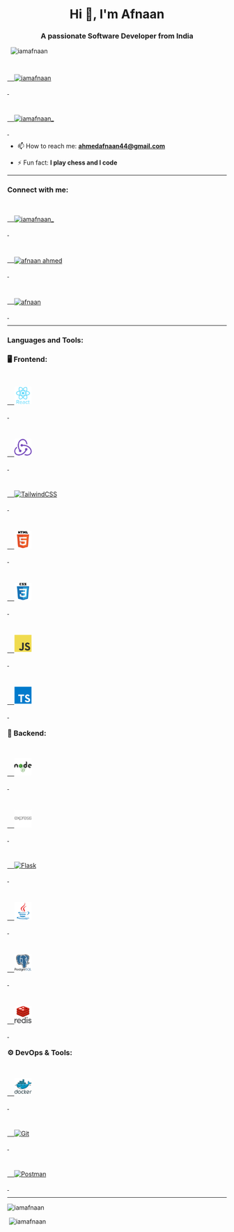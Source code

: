 <h1 align="center">Hi 👋, I'm Afnaan</h1>

<h3 align="center">A passionate Software Developer from India</h3>



<p align="left">

  <img src="https://komarev.com/ghpvc/?username=iamafnaan&label=Profile%20views&color=0e75b6&style=flat" alt="iamafnaan" />

</p>



<p align="left">

  <a href="https://github.com/ryo-ma/github-profile-trophy">

    <img src="https://github-profile-trophy.vercel.app/?username=iamafnaan" alt="iamafnaan" />

  </a>

</p>



<p align="left">

  <a href="https://twitter.com/iamafnaan_" target="blank">

    <img src="https://img.shields.io/twitter/follow/iamafnaan_?logo=twitter&style=for-the-badge" alt="iamafnaan_" />

  </a>

</p>



- 📫 How to reach me: **ahmedafnaan44@gmail.com**  

- ⚡ Fun fact: **I play chess and I code**



---



<h3 align="left">Connect with me:</h3>

<p align="left">

  <a href="https://twitter.com/iamafnaan_" target="blank">

    <img align="center" src="https://raw.githubusercontent.com/rahuldkjain/github-profile-readme-generator/master/src/images/icons/Social/twitter.svg" alt="iamafnaan_" height="30" width="40" />

  </a>

  <a href="https://linkedin.com/in/afnaanahmed4661b6220" target="blank">

    <img align="center" src="https://raw.githubusercontent.com/rahuldkjain/github-profile-readme-generator/master/src/images/icons/Social/linked-in-alt.svg" alt="afnaan ahmed" height="30" width="40" />

  </a>

  <a href="https://www.leetcode.com/afnaan" target="blank">

    <img align="center" src="https://raw.githubusercontent.com/rahuldkjain/github-profile-readme-generator/master/src/images/icons/Social/leet-code.svg" alt="afnaan" height="30" width="40" />

  </a>

</p>



---



<h3 align="left">Languages and Tools:</h3>



### 🖥️ Frontend:

<p align="left">

  <a href="https://reactjs.org/" target="_blank">

    <img src="https://raw.githubusercontent.com/devicons/devicon/master/icons/react/react-original-wordmark.svg" alt="React" width="40" height="40"/>

  </a>

  <a href="https://redux.js.org" target="_blank">

    <img src="https://raw.githubusercontent.com/devicons/devicon/master/icons/redux/redux-original.svg" alt="Redux" width="40" height="40"/>

  </a>

  <a href="https://tailwindcss.com/" target="_blank">

    <img src="https://www.vectorlogo.zone/logos/tailwindcss/tailwindcss-icon.svg" alt="TailwindCSS" width="40" height="40"/>

  </a>

  <a href="https://www.w3.org/html/" target="_blank">

    <img src="https://raw.githubusercontent.com/devicons/devicon/master/icons/html5/html5-original-wordmark.svg" alt="HTML5" width="40" height="40"/>

  </a>

  <a href="https://www.w3schools.com/css/" target="_blank">

    <img src="https://raw.githubusercontent.com/devicons/devicon/master/icons/css3/css3-original-wordmark.svg" alt="CSS3" width="40" height="40"/>

  </a>

  <a href="https://developer.mozilla.org/en-US/docs/Web/JavaScript" target="_blank">

    <img src="https://raw.githubusercontent.com/devicons/devicon/master/icons/javascript/javascript-original.svg" alt="JavaScript" width="40" height="40"/>

  </a>

  <a href="https://www.typescriptlang.org/" target="_blank">

    <img src="https://raw.githubusercontent.com/devicons/devicon/master/icons/typescript/typescript-original.svg" alt="TypeScript" width="40" height="40"/>

  </a>

</p>







### 🔧 Backend:

<p align="left">

  <a href="https://nodejs.org" target="_blank">

    <img src="https://raw.githubusercontent.com/devicons/devicon/master/icons/nodejs/nodejs-original-wordmark.svg" alt="Node.js" width="40" height="40"/>

  </a>

  <a href="https://expressjs.com" target="_blank">

    <img src="https://raw.githubusercontent.com/devicons/devicon/master/icons/express/express-original-wordmark.svg" alt="Express.js" width="40" height="40"/>

  </a>

  <a href="https://flask.palletsprojects.com/" target="_blank">

    <img src="https://www.vectorlogo.zone/logos/pocoo_flask/pocoo_flask-icon.svg" alt="Flask" width="40" height="40"/>

  </a>

  <a href="https://www.java.com" target="_blank">

    <img src="https://raw.githubusercontent.com/devicons/devicon/master/icons/java/java-original.svg" alt="Java" width="40" height="40"/>

  </a>

  <a href="https://www.postgresql.org" target="_blank">

    <img src="https://raw.githubusercontent.com/devicons/devicon/master/icons/postgresql/postgresql-original-wordmark.svg" alt="PostgreSQL" width="40" height="40"/>

  </a>

  <a href="https://redis.io" target="_blank">

    <img src="https://raw.githubusercontent.com/devicons/devicon/master/icons/redis/redis-original-wordmark.svg" alt="Redis" width="40" height="40"/>

  </a>

</p>





### ⚙️ DevOps & Tools:

<p align="left">

  <a href="https://docker.com" target="_blank">

    <img src="https://raw.githubusercontent.com/devicons/devicon/master/icons/docker/docker-original-wordmark.svg" alt="Docker" width="40" height="40"/>

  </a>

  <a href="https://git-scm.com/" target="_blank">

    <img src="https://www.vectorlogo.zone/logos/git-scm/git-scm-icon.svg" alt="Git" width="40" height="40"/>

  </a>

  <a href="https://postman.com" target="_blank">

    <img src="https://www.vectorlogo.zone/logos/getpostman/getpostman-icon.svg" alt="Postman" width="40" height="40"/>

  </a>

</p>



---



<p>

  <img align="left" src="https://github-readme-stats.vercel.app/api/top-langs?username=iamafnaan&show_icons=true&locale=en&layout=compact" alt="iamafnaan" />

</p>



<p>&nbsp;<img align="center" src="https://github-readme-stats.vercel.app/api?username=iamafnaan&show_icons=true&locale=en" alt="iamafnaan" /></p>


